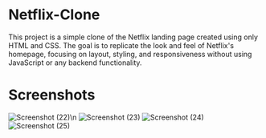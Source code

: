 # Netflix-Clone
This project is a simple clone of the Netflix landing page created using only HTML and CSS. The goal is to replicate the look and feel of Netflix's homepage, focusing on layout, styling, and responsiveness without using JavaScript or any backend functionality.
# Screenshots
![Screenshot (22)](https://github.com/rojalin29/Netflix-Clone/assets/117293426/2a726022-529e-4ef6-8641-dee97411830f)\n
![Screenshot (23)](https://github.com/rojalin29/Netflix-Clone/assets/117293426/a820035f-72da-4992-b62b-392ba0756e7e)
![Screenshot (24)](https://github.com/rojalin29/Netflix-Clone/assets/117293426/75eac5be-2049-46c7-b1a5-bc39170affce)
![Screenshot (25)](https://github.com/rojalin29/Netflix-Clone/assets/117293426/08b44617-631a-4dff-b15c-7a96125e53b8)

